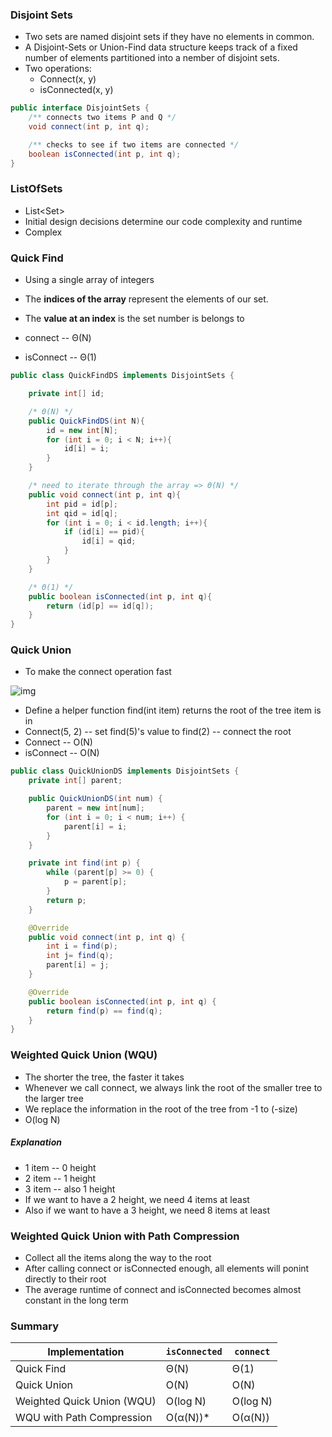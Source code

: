 ### Disjoint Sets

* Two sets are named disjoint sets if they have no elements in common.
* A Disjoint-Sets or Union-Find data structure keeps track of a fixed number of elements partitioned into a nember of disjoint sets.
* Two operations:
  * Connect(x, y)
  * isConnected(x, y)

```java
public interface DisjointSets {
    /** connects two items P and Q */
    void connect(int p, int q);

    /** checks to see if two items are connected */
    boolean isConnected(int p, int q); 
}
```

### ListOfSets

* List<Set<Integer>>
* Initial design decisions determine our code complexity and runtime
* Complex

### Quick Find

* Using a single array of integers
* The **indices of the array** represent the elements of our set.

* The **value at an index** is the set number is belongs to
* connect -- Θ(N)
* isConnect -- Θ(1)

```java
public class QuickFindDS implements DisjointSets {

    private int[] id;

    /* Θ(N) */
    public QuickFindDS(int N){
        id = new int[N];
        for (int i = 0; i < N; i++){
            id[i] = i;
        }
    }

    /* need to iterate through the array => Θ(N) */
    public void connect(int p, int q){
        int pid = id[p];
        int qid = id[q];
        for (int i = 0; i < id.length; i++){
            if (id[i] == pid){
                id[i] = qid;
            }
        }
    }

    /* Θ(1) */
    public boolean isConnected(int p, int q){
        return (id[p] == id[q]);
    }
}
```

### Quick Union

* To make the connect operation fast

![img](https://joshhug.gitbooks.io/hug61b/content/chap9/9.3.1.png)

* Define a helper function find(int item) returns the root of the tree item is in
* Connect(5, 2) -- set find(5)'s value to find(2) -- connect the root
* Connect -- O(N)
* isConnect -- O(N)

```java
public class QuickUnionDS implements DisjointSets {
    private int[] parent;

    public QuickUnionDS(int num) {
        parent = new int[num];
        for (int i = 0; i < num; i++) {
            parent[i] = i;
        }
    }

    private int find(int p) {
        while (parent[p] >= 0) {
            p = parent[p];
        }
        return p;
    }

    @Override
    public void connect(int p, int q) {
        int i = find(p);
        int j= find(q);
        parent[i] = j;
    }

    @Override
    public boolean isConnected(int p, int q) {
        return find(p) == find(q);
    }
}
```

### Weighted Quick Union (WQU)

* The shorter the tree, the faster it takes
* Whenever we call connect, we always link the root of the smaller tree to the larger tree
* We replace the information in the root of the tree from -1 to (-size)
* O(log N)

##### Explanation

* 1 item -- 0 height
* 2 item -- 1 height
* 3 item -- also 1 height
* If we want to have a 2 height, we need 4 items at least
* Also if we want to have a 3 height, we need 8 items at least

### Weighted Quick Union with Path Compression

* Collect all the items along the way to the root
* After calling connect or isConnected enough, all elements will ponint directly to their root
* The average runtime of connect and isConnected becomes almost constant in the long term



### Summary

| Implementation             | `isConnected` | `connect` |
| -------------------------- | ------------- | --------- |
| Quick Find                 | Θ(N)          | Θ(1)      |
| Quick Union                | O(N)          | O(N)      |
| Weighted Quick Union (WQU) | O(log N)      | O(log N)  |
| WQU with Path Compression  | O(α(N))*      | O(α(N))   |